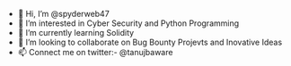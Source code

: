 - 👋 Hi, I’m @spyderweb47
- 👀 I’m interested in Cyber Security and Python Programming
- 🌱 I’m currently learning Solidity
- 💞️ I’m looking to collaborate on Bug Bounty Projevts and Inovative Ideas
- 📫 Connect me on twitter:- @tanujbaware

<!---
spyderweb47/spyderweb47 is a ✨ special ✨ repository because its `README.md` (this file) appears on your GitHub profile.
You can click the Preview link to take a look at your changes.
--->
